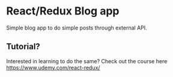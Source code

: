 # React/Redux Blog app
Simple blog app to do simple posts through external API.

## Tutorial?
Interested in learning to do the same? Check out the course here
https://www.udemy.com/react-redux/
